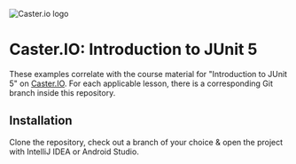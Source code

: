 ![Caster.io logo](https://caster.io/assets/cio_logo-369287ed535e10c1e2291304f48ed0ccb9ed4d29ab2d0c6ba82634789f7d4c38.png)
# Caster.IO: Introduction to JUnit 5

These examples correlate with the course material for "Introduction to JUnit 5" on [Caster.IO](https://caster.io). For each applicable lesson, there is a corresponding Git branch inside this repository.

## Installation
Clone the repository, check out a branch of your choice & open the project with IntelliJ IDEA or Android Studio.
